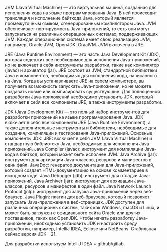 JVM (Java Virtual Machine) — это виртуальная машина, созданная для исполнения кода на языке программирования Java. В ней происходит трансляция и исполнение байткода Java, который является промежуточным языком, сгенерированным компилятором Java. JVM обеспечивает портируемость Java-приложений, то есть они могут запускаться на различных операционных системах, поддерживающих JVM. Каждая операционная система имеет свою реализацию JVM, например, Oracle JVM, OpenJDK, GraalVM. JVM включена в JRE.

JRE (Java Runtime Environment) — это часть Java Development Kit (JDK), которая содержит все необходимое для исполнения Java-приложений, но не включает в себя инструменты разработки, такие как компилятор (javac) и архиватор (jar). JRE состоит из JVM, стандартной библиотеки Java и компонентов, необходимых для исполнения кода, написанного на Java.
Когда вы устанавливаете JRE на своем компьютере, вы получаете возможность запускать Java-приложения, но не можете создавать новые или компилировать существующие. Для полноценной разработки Java-приложений необходимо установить JDK, который включает в себя все компоненты JRE, а также инструменты разработки.

JDK (Java Development Kit) — это полный набор инструментов для разработки приложений на языке программирования Java. JDK включает в себя все компоненты JRE (Java Runtime Environment), а также дополнительные инструменты и библиотеки, необходимые для создания, компиляции и тестирования Java-приложений.
Основные компоненты JDK:
JRE: включает в себя JVM (Java Virtual Machine) и стандартную библиотеку Java, необходимые для исполнения Java-приложений.
Java Compiler (javac): инструмент для компиляции Java-кода в байткод, который может быть исполнен JVM.
Java Archive (jar): инструмент для архивации Java-классов, ресурсов и манифестов в один файл.
JavaDoc: генератор документации для Java-приложений, который создает HTML-документацию на основе комментариев в исходном коде.
Java Debugger (jdb): инструмент для отладки Java-приложений.
Java Archiver (jar): инструмент для архивации Java-классов, ресурсов и манифестов в один файл.
Java Network Launch Protocol (jnlp): инструмент для запуска Java-приложений через веб-браузер.
Java Plugin: плагин для веб-браузера, который позволяет запускать Java-приложения в веб-страницах.
JDK доступен для различных операционных систем, таких как Windows, macOS и Linux, и может быть загружен с официального сайта Oracle или других поставщиков, таких как OpenJDK. Чтобы начать разработку Java-приложений, необходимо установить JDK и настроить среду разработки, например, IntelliJ IDEA, Eclipse или NetBeans.
Стабильная сейчас версия JDK - 21.

Для разработки используем IntelliJ IDEA + github/gitlab.
